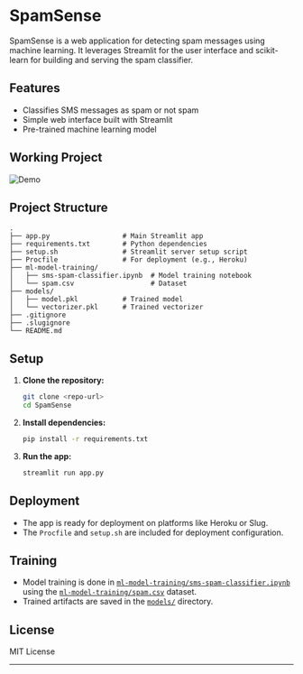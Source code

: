 # SpamSense

SpamSense is a web application for detecting spam messages using machine learning. It leverages Streamlit for the user interface and scikit-learn for building and serving the spam classifier.

## Features

- Classifies SMS messages as spam or not spam
- Simple web interface built with Streamlit
- Pre-trained machine learning model

## Working Project

![Demo](assets/demo.gif)

## Project Structure

```
.
├── app.py                  # Main Streamlit app
├── requirements.txt        # Python dependencies
├── setup.sh                # Streamlit server setup script
├── Procfile                # For deployment (e.g., Heroku)
├── ml-model-training/
│   ├── sms-spam-classifier.ipynb  # Model training notebook
│   └── spam.csv                   # Dataset
├── models/
│   ├── model.pkl           # Trained model
│   └── vectorizer.pkl      # Trained vectorizer
├── .gitignore
├── .slugignore
└── README.md
```

## Setup

1. **Clone the repository:**
   ```sh
   git clone <repo-url>
   cd SpamSense
   ```

2. **Install dependencies:**
   ```sh
   pip install -r requirements.txt
   ```

3. **Run the app:**
   ```sh
   streamlit run app.py
   ```

## Deployment

- The app is ready for deployment on platforms like Heroku or Slug.
- The `Procfile` and `setup.sh` are included for deployment configuration.

## Training

- Model training is done in [`ml-model-training/sms-spam-classifier.ipynb`](ml-model-training/sms-spam-classifier.ipynb) using the [`ml-model-training/spam.csv`](ml-model-training/spam.csv) dataset.
- Trained artifacts are saved in the [`models/`](models/) directory.

## License

MIT License

---
